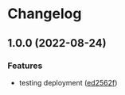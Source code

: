 # Changelog

## 1.0.0 (2022-08-24)


### Features

* testing deployment ([ed2562f](https://github.com/Alain00/eslint-plugin-imports-length/commit/ed2562f768b833959e9e78d94d002cc62140920b))
